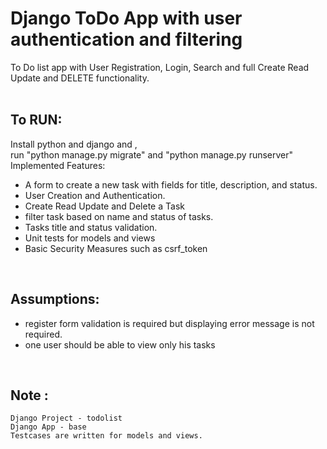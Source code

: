 # Django ToDo App with user authentication and filtering

To Do list app with User Registration, Login, Search and full Create Read Update and DELETE functionality.
<br>
<br>
## To RUN:
Install python and django and ,
<br>
run "python manage.py migrate" and "python manage.py runserver"
<br>
Implemented Features:
- A form to create a new task with fields for title, description, and status.
- User Creation and Authentication.
- Create Read Update and Delete a Task
- filter task based on name and status of tasks.
-  Tasks title and status validation.
-  Unit tests for models and views
-  Basic Security Measures such as csrf_token
<br>


## Assumptions:
- register form validation is required but displaying error message is not required.
- one user should be able to view only his tasks
  
<br>

## Note : 
    Django Project - todolist
    Django App - base
    Testcases are written for models and views.
